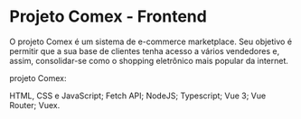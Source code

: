# Projeto Comex - Frontend
O projeto Comex é um sistema de e-commerce marketplace. Seu objetivo é permitir que a sua base de clientes tenha acesso a vários vendedores e, assim, consolidar-se como o shopping eletrônico mais popular da internet.

projeto Comex:

HTML, CSS e JavaScript;
Fetch API;
NodeJS;
Typescript;
Vue 3;
Vue Router;
Vuex.